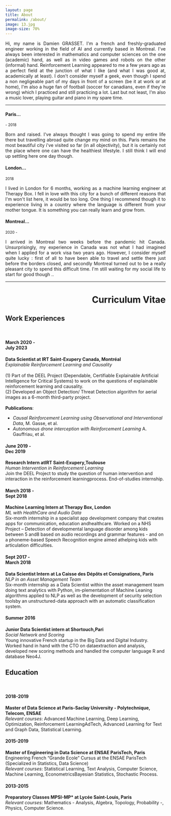 ```yaml
---
layout: page
title: About
permalink: /about/
image: 13.jpg
image-size: 70%
---
```

 
<p style='text-align: justify;'>
Hi, my name is Damien GRASSET. I'm a french and freshly-graduated engineer working in the field of AI and currently based in Montreal. I've always been interested in mathematics and computer sciences on the one (academic) hand, as well as in video games and robots on the other (informal) hand. Reinforcement Learning appeared to me a few years ago as a perfect field at the junction of what I like (and what I was good at, academically at least). I don't consider myself a geek, even though I spend a non negligeable part of my days in front of a screen (be it at work or at home), I'm also a huge fan of football (soccer for canadians, even if they're wrong) which I practiced and still practicing a lot. Last but not least, I'm also a music lover, playing guitar and piano in my spare time.
</p>

***

#### Paris...
<small> - 2018</small>

<p style='text-align: justify;'>
Born and raised. I've always thought I was going to spend my entire life there but travelling abroad quite change my mind on this. Paris remains the most beautiful city i've visited so far (in all objectivity), but it is certainly not the place where one can have the healthiest lifestyle. I still think I will end up settling here one day though.
</p>

#### London...
<small>2018</small>

<p style='text-align: justify;'>
I lived in London for 6 months, working as a machine learning engineer at Therapy Box. I fell in love with this city for a bunch of different reasons that I'm won't list here, it would be too long. One thing I recommend though it to experience living in a country where the language is different from your mother tongue. It is something you can really learn and grow from.
</p>

#### Montreal...
<small>2020 - </small>

<p style='text-align: justify;'>
I arrived in Montreal two weeks before the pandemic hit Canada. Unsurprisingly, my experience in Canada was not what I had imagined when I applied for a work visa two years ago. However, I consider myself quite lucky : first of all to have been able to travel and settle there just before the borders closed, and secondly Montreal turned out to be a really pleasant city to spend this difficult time. I'm still waiting for my social life to start for good though ..
</p>

***

<div style="text-align: right">
    <h1> Curriculum Vitae </h1>
</div>

## Work Experiences

<br>


<div class="publications">
  <div class="container">
    <div class="row">
      <div class="col col-3" >
          <h4 class="date">March 2020 -<br>July 2023</h4>
      </div>
      <div class="col col-9">
        <div class="hero__image">
           <p>  <strong> Data Scientist at IRT Saint-Exupery Canada, Montréal</strong> <br>
                <i>Explainable Reinforcement Learning and Causality</i><br><br>
                (1) Part of the DEEL Project (Dependable, Certifiable  Explainable Artificial Intelligence for Critical Systems) to work on the questions of explainable reinforcement learning and causality.<br>
                (2) Developed an Object Detection/ Threat Detection algorithm for aerial images as a 6-month third-party project.<br><br>
                <b>Publications</b>:
                <ul>
                  <li><i>Causal Reinforcement Learning using Observational and Interventional Data</i>, M. Gasse, et al.</li>
                  <li><i>Autonomous drone interception with Reinforcement Learning</i> A. Gauffriau, et al.</li>
                </ul>
           </p>
        </div>
      </div>
      <div class="col col-3" >
          <h4 class="date">June 2019 - <br>Dec 2019</h4>
      </div>
      <div class="col col-9">
        <div class="hero__image">
           <p>  <strong> Research Intern atIRT Saint-Exupery,Toulouse</strong> <br>
                <i>Human Intervention in Reinforcement Learning</i><br>
                Join the DEEL Project to study the question of human intervention and interaction in the reinforcement learningprocess. End-of-studies internship.</p>
        </div>
      </div>
      <div class="col col-3" >
          <h4 class="date">March 2018 - <br>Sept 2018</h4>
      </div>
      <div class="col col-9">
        <div class="hero__image">
           <p>  <strong> Machine Learning Intern at Therapy Box, London</strong> <br>
                <i>ML with HealthCare and Audio Data</i><br>
                Six-month internship in a specialist app development company that creates apps for communication, education andhealthcare. Worked on a NHS Project – Detection of developmental language disorder among kids between 5 and8 based on audio recordings and grammar features - and on a phoneme-based Speech Recognition engine aimed athelping kids with articulation difficulties.</p>
        </div>
      </div>
      <div class="col col-3" >
          <h4 class="date">Sept 2017 - <br>March 2018</h4>
      </div>
      <div class="col col-9">
        <div class="hero__image">
           <p>  <strong> Data Scientist Intern at La Caisse des Dépôts et Consignations, Paris</strong> <br>
                <i>NLP in an Asset Management Team</i><br>
                Six-month internship as a Data Scientist within the asset management team doing text analytics with Python, im-plementation of Machine Leaning algorithms applied to NLP as well as the development of security selection toolsby an unstructured-data approach with an automatic classification system.</p>
        </div>
      </div>
      <div class="col col-3" >
          <h4 class="date">Summer 2016</h4>
      </div>
      <div class="col col-9">
        <div class="hero__image">
           <p>  <strong> Junior Data Scientist intern at Shortouch,Pari</strong> <br>
                <i>Social Network and Scoring</i><br>
                Young innovative French startup in the Big Data and Digital Industry. Worked hand in hand with the CTO on dataextraction and analysis, developed new scoring methods and handled the computer language R and database Neo4J.</p>
        </div>
      </div>
    </div>
  </div>
</div>

## Education

<br>

<div class="publications">
  <div class="container">
    <div class="row">
      <div class="col col-3" >
          <h4 class="date">2018-2019</h4>
      </div>
      <div class="col col-9">
        <div class="hero__image">
           <p>  <strong> Master of Data Science at Paris-Saclay University - Polytechnique, Telecom, ENSAE</strong> <br>
                <i>Relevant courses</i>: Advanced Machine Learning, Deep Learning, Optimization, Reinforcement LearningAdTech, Advanced Learning for Text and Graph Data, Statistical Learning.</p>
        </div>
      </div>
      <div class="col col-3" >
          <h4 class="date">2015-2019</h4>
      </div>
      <div class="col col-9">
        <div class="hero__image">
           <p>  <strong> Master of Engineering in Data Science at ENSAE ParisTech, Paris</strong> <br>
                Engineering French “Grande Ecole” Cursus at the ENSAE ParisTech (Specialized in Statistics, Data Science)<br>
                <i>Relevant courses</i>: Statistical Learning, Text Analysis, Computer Science, Machine Learning, EconometricsBayesian Statistics, Stochastic Process.</p>
        </div>
      </div>
      <div class="col col-3" >
          <h4 class="date">2013-2015</h4>
      </div>
      <div class="col col-9">
        <div class="hero__image">
           <p>  <strong> Preparatory Classes MPSI-MP* at Lycée Saint-Louis, Paris</strong> <br>
                <i>Relevant courses</i>: Mathematics - Analysis, Algebra, Topology, Probability -, Physics, Computer Science.</p>
        </div>
      </div>
    </div>
  </div>
</div>
